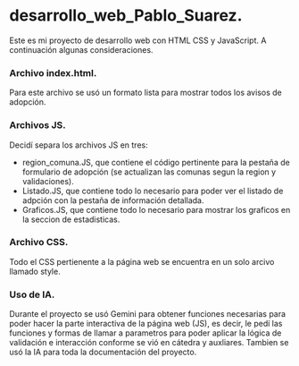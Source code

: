 # desarrollo_web_Pablo_Suarez.
Este es mi proyecto de desarrollo web con HTML CSS y JavaScript. A continuación algunas consideraciones.

### Archivo index.html.
Para este archivo se usó un formato lista para mostrar todos los avisos de adopción.

### Archivos JS.
Decidí separa los archivos JS en tres: 
- region_comuna.JS, que contiene el código pertinente para la pestaña de formulario de adopción (se actualizan las comunas segun la region y validaciones).
- Listado.JS, que contiene todo lo necesario para poder ver el listado de adpción con la pestaña de información detallada.
- Graficos.JS, que contiene todo lo necesario para mostrar los graficos en la seccion de estadisticas.

### Archivo CSS.
Todo el CSS pertienente a la página web se encuentra en un solo arcivo llamado style.

### Uso de IA.
Durante el proyecto se usó Gemini para obtener funciones necesarias para poder hacer la parte interactiva de la página web (JS), es decir, le pedí las funciones y formas de llamar a parametros para poder aplicar la lógica de validación e interacción conforme se vió en cátedra y auxliares. Tambien se usó la IA para toda la documentación del proyecto.
